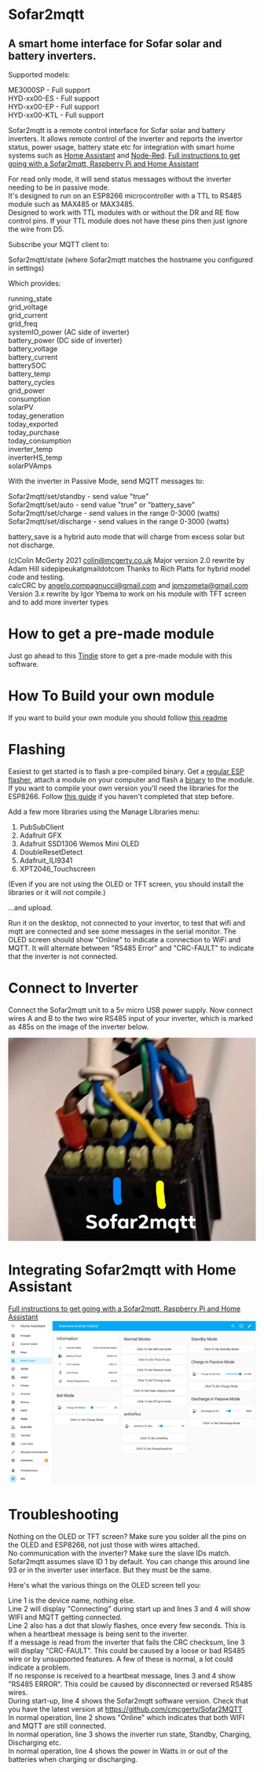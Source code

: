 # Sofar2mqtt
## A smart home interface for Sofar solar and battery inverters.

Supported models:  

ME3000SP - Full support  
HYD-xx00-ES - Full support  
HYD-xx00-EP - Full support  
HYD-xx00-KTL - Full support  


Sofar2mqtt is a remote control interface for Sofar solar and battery inverters.
It allows remote control of the inverter and reports the invertor status, power usage, battery state etc for integration with smart home systems such as [Home Assistant](https://www.home-assistant.io/) and [Node-Red](https://nodered.org/). 
[Full instructions to get going with a Sofar2mqtt, Raspberry Pi and Home Assistant](https://github.com/dxoverdy/Integrating-Sofar2mqtt-with-Home-Assistant/tree/master)

For read only mode, it will send status messages without the inverter needing to be in passive mode.  
It's designed to run on an ESP8266 microcontroller with a TTL to RS485 module such as MAX485 or MAX3485.  
Designed to work with TTL modules with or without the DR and RE flow control pins. If your TTL module does not have these pins then just ignore the wire from D5. 

Subscribe your MQTT client to:

Sofar2mqtt/state (where Sofar2mqtt matches the hostname you configured in settings)

Which provides:

running_state  
grid_voltage  
grid_current  
grid_freq  
systemIO_power (AC side of inverter)  
battery_power  (DC side of inverter)  
battery_voltage  
battery_current  
batterySOC  
battery_temp  
battery_cycles  
grid_power  
consumption  
solarPV  
today_generation  
today_exported  
today_purchase  
today_consumption  
inverter_temp  
inverterHS_temp  
solarPVAmps  

With the inverter in Passive Mode, send MQTT messages to:

Sofar2mqtt/set/standby   - send value "true"  
Sofar2mqtt/set/auto   - send value "true" or "battery_save"  
Sofar2mqtt/set/charge   - send values in the range 0-3000 (watts)  
Sofar2mqtt/set/discharge   - send values in the range 0-3000 (watts) 

battery_save is a hybrid auto mode that will charge from excess solar but not discharge.

(c)Colin McGerty 2021 colin@mcgerty.co.uk
Major version 2.0 rewrite by Adam Hill sidepipeukatgmaildotcom
Thanks to Rich Platts for hybrid model code and testing.  
calcCRC by angelo.compagnucci@gmail.com and jpmzometa@gmail.com  
Version 3.x rewrite by Igor Ybema to work on his module with TFT screen and to add more inverter types

# How to get a pre-made module

Just go ahead to this [Tindie](https://www.tindie.com/products/thehognl/esp12-f-with-rs485-modbus-and-optional-touch-tft/) store to get a pre-made module with this software.

# How To Build your own module

If you want to build your own module you should follow [this readme](MODULE.md)

# Flashing

Easiest to get started is to flash a pre-compiled binary. Get a [regular ESP flasher](https://github.com/esphome/esphome-flasher/releases), attach a module on your computer and  flash a [binary](https://github.com/IgorYbema/Sofar2mqtt/tree/mod/binaries) to the module.
If you want to compile your own version you'll need the libraries for the ESP8266. Follow [this guide](https://randomnerdtutorials.com/how-to-install-esp8266-board-arduino-ide/) if you haven't completed that step before.

Add a few more libraries using the Manage Libraries menu:
1. PubSubClient
2. Adafruit GFX
3. Adafruit SSD1306 Wemos Mini OLED
4. DoubleResetDetect
5. Adafruit_ILI9341
6. XPT2046_Touchscreen

(Even if you are not using the OLED or TFT screen, you should install the libraries or it will not compile.)

...and upload.

Run it on the desktop, not connected to your invertor, to test that wifi and mqtt are connected and see some messages in the serial monitor.
The OLED screen should show "Online" to indicate a connection to WiFi and MQTT. It will alternate between "RS485 Error" and "CRC-FAULT" to indicate that the inverter is not connected.

# Connect to Inverter

Connect the Sofar2mqtt unit to a 5v micro USB power supply.
Now connect wires A and B to the two wire RS485 input of your inverter, which is marked as 485s on the image of the inverter below.

![ME3000SP Data Connections](pics/sofar-hyd-rs.jpeg)

# Integrating Sofar2mqtt with Home Assistant

[Full instructions to get going with a Sofar2mqtt, Raspberry Pi and Home Assistant](https://github.com/dxoverdy/Integrating-Sofar2mqtt-with-Home-Assistant/tree/master)
![Mode control](pics/mode-control.png)

# Troubleshooting

Nothing on the OLED or TFT screen? Make sure you solder all the pins on the OLED and ESP8266, not just those with wires attached.  
No communication with the inverter? Make sure the slave IDs match. Sofar2mqtt assumes slave ID 1 by default. You can change this around line 93 or in the inverter user interface. But they must be the same.   

Here's what the various things on the OLED screen tell you:

Line 1 is the device name, nothing else.  
Line 2 will display "Connecting" during start up and lines 3 and 4 will show WIFI and MQTT getting connected.  
Line 2 also has a dot that slowly flashes, once every few seconds. This is when a heartbeat message is being sent to the inverter.  
If a message is read from the inverter that fails the CRC checksum, line 3 will display "CRC-FAULT". This could be caused by a loose or bad RS485 wire or by unsupported features. A few of these is normal, a lot could indicate a problem.  
If no response is received to a heartbeat message, lines 3 and 4 show "RS485 ERROR". This could be caused by disconnected or reversed RS485 wires.  
During start-up, line 4 shows the Sofar2mqtt software version. Check that you have the latest version at https://github.com/cmcgerty/Sofar2MQTT  
In normal operation, line 2 shows "Online" which indicates that both WIFI and MQTT are still connected.  
In normal operation, line 3 shows the inverter run state, Standby, Charging, Discharging etc.  
In normal operation, line 4 shows the power in Watts in or out of the batteries when charging or discharging.  



